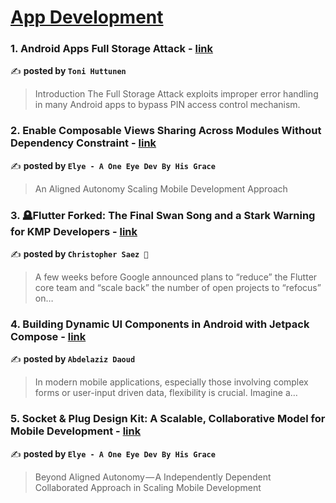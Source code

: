 
<h1><a href=https://medium.com/tag/mobile-app-development/recommended target="_blank" rel="noopener noreferrer">App Development</a></h1>
<h3>1. Android Apps Full Storage Attack - <a href="https://medium.com/fraktal/android-apps-full-storage-attack-3af181d3bad5" target="_blank" rel="noopener noreferrer">link</a></h3>

✍️ **posted by `Toni Huttunen`**

<blockquote>Introduction
The Full Storage Attack exploits improper error handling in many Android apps to bypass PIN access control mechanism.</blockquote>

<h3>2. Enable Composable Views Sharing Across Modules Without Dependency Constraint - <a href="https://medium.com/mobile-app-development-publication/enable-composable-views-sharing-across-modules-without-dependency-constraint-a7290257d987" target="_blank" rel="noopener noreferrer">link</a></h3>

✍️ **posted by `Elye - A One Eye Dev By His Grace`**

<blockquote>An Aligned Autonomy Scaling Mobile Development Approach</blockquote>

<h3>3. 🪦Flutter Forked: The Final Swan Song and a Stark Warning for KMP Developers - <a href="https://medium.com/@SaezChristopher/flutter-forked-the-final-swan-song-and-a-stark-warning-for-kmp-developers-122b4cdfbe29" target="_blank" rel="noopener noreferrer">link</a></h3>

✍️ **posted by `Christopher Saez 📱`**

<blockquote>A few weeks before Google announced plans to “reduce” the Flutter core team and “scale back” the number of open projects to “refocus” on…</blockquote>

<h3>4. Building Dynamic UI Components in Android with Jetpack Compose - <a href="https://medium.com/@abdelaz9z/building-dynamic-ui-components-in-android-with-jetpack-compose-e39485df83d2" target="_blank" rel="noopener noreferrer">link</a></h3>

✍️ **posted by `Abdelaziz Daoud`**

<blockquote>In modern mobile applications, especially those involving complex forms or user-input driven data, flexibility is crucial. Imagine a…</blockquote>

<h3>5. Socket & Plug Design Kit: A Scalable, Collaborative Model for Mobile Development - <a href="https://medium.com/mobile-app-development-publication/socket-plug-design-kit-a-scalable-collaborative-model-for-mobile-development-4572afb99821" target="_blank" rel="noopener noreferrer">link</a></h3>

✍️ **posted by `Elye - A One Eye Dev By His Grace`**

<blockquote>Beyond Aligned Autonomy — A Independently Dependent Collaborated Approach in Scaling Mobile Development</blockquote>

